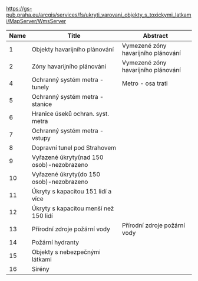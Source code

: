 https://gs-pub.praha.eu/arcgis/services/fs/ukryti_varovani_objekty_s_toxickymi_latkami/MapServer/WmsServer

|Name|Title|Abstract|
|--|--|--|
|1|Objekty havarijního plánování|Vymezené zóny havarijního plánování|
|2|Zóny havarijního plánování|Vymezené zóny havarijního plánování|
|4|Ochranný systém metra - tunely|Metro - osa trati|
|5|Ochranný systém metra - stanice||
|6|Hranice úseků ochran. syst. metra||
|7|Ochranný systém metra - vstupy||
|8|Dopravní tunel pod Strahovem||
|9|Vyřazené úkryty(nad 150 osob)-nezobrazeno||
|10|Vyřazené úkryty(do 150 osob)-nezobrazeno||
|11|Úkryty s kapacitou 151 lidí a více||
|12|Úkryty s kapacitou menší než 150 lidí||
|13|Přírodní zdroje požární vody|Přírodní zdroje požární vody|
|14|Požární hydranty||
|15|Objekty s nebezpečnými látkami||
|16|Sirény||
